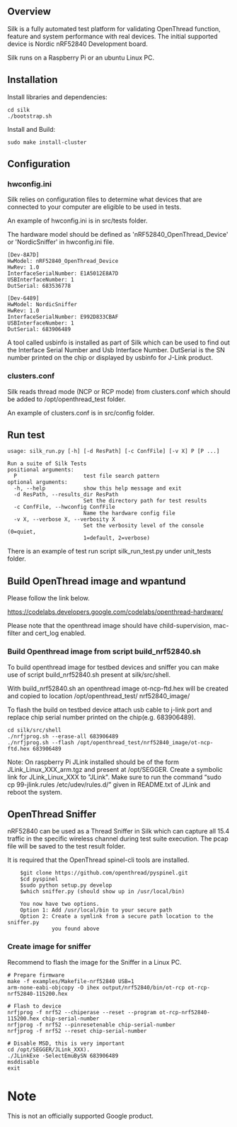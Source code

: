 ## Overview
Silk is a fully automated test platform for validating OpenThread function, feature and system performance with real 
devices. The initial supported device is Nordic nRF52840 Development board.

Silk runs on a Raspberry Pi or an ubuntu Linux PC. 
 
## Installation
Install libraries and dependencies:
``` shell
cd silk
./bootstrap.sh
``` 
Install and Build:
``` shell
sudo make install-cluster
``` 
## Configuration

### hwconfig.ini
Silk relies on configuration files to determine what devices that are connected to your computer are eligible to be 
used in tests. 

An example of hwconfig.ini is in src/tests folder.
 
The hardware model should be defined as 'nRF52840_OpenThread_Device' or 'NordicSniffer' in hwconfig.ini file.

``` shell
[Dev-8A7D]
HwModel: nRF52840_OpenThread_Device
HwRev: 1.0
InterfaceSerialNumber: E1A5012E8A7D
USBInterfaceNumber: 1
DutSerial: 683536778   

[Dev-6489]
HwModel: NordicSniffer
HwRev: 1.0
InterfaceSerialNumber: E992D833CBAF
USBInterfaceNumber: 1
DutSerial: 683906489
``` 

A tool called usbinfo is installed as part of Silk which can be used to find out the Interface Serial Number and Usb 
Interface Number. DutSerial is the SN number printed on the chip or displayed by usbinfo for J-Link product.   

### clusters.conf
Silk reads thread mode (NCP or RCP mode) from clusters.conf which should be added to /opt/openthread_test folder.

An example of clusters.conf is in src/config folder. 

## Run test

``` shell
usage: silk_run.py [-h] [-d ResPath] [-c ConfFile] [-v X] P [P ...]

Run a suite of Silk Tests
positional arguments:
  P                     test file search pattern
optional arguments:
  -h, --help            show this help message and exit
  -d ResPath, --results_dir ResPath
                        Set the directory path for test results
  -c ConfFile, --hwconfig ConfFile
                        Name the hardware config file
  -v X, --verbose X, --verbosity X
                        Set the verbosity level of the console (0=quiet,
                        1=default, 2=verbose)
```

There is an example of test run script silk_run_test.py under unit_tests folder.

## Build OpenThread image and wpantund

Please follow the link below.

https://codelabs.developers.google.com/codelabs/openthread-hardware/

Please note that the openthread image should have child-supervision, mac-filter and cert_log enabled.

### Build Openthread image from script build_nrf52840.sh

To build openthread image for testbed devices and sniffer you can make use of script build_nrf52840.sh present at 
silk/src/shell.

With build_nrf52840.sh an openthread image ot-ncp-ftd.hex will be created and copied to location /opt/openthread_test/
nrf52840_image/

To flash the build on testbed device attach usb cable to j-link port and replace chip serial number printed on the 
chip(e.g. 683906489).

```shell
cd silk/src/shell
./nrfjprog.sh --erase-all 683906489
./nrfjprog.sh --flash /opt/openthread_test/nrf52840_image/ot-ncp-ftd.hex 683906489
```
Note: On raspberry Pi JLink installed should be of the form JLink_Linux_XXX_arm.tgz and present at /opt/SEGGER. Create 
a symbolic link for JLink_Linux_XXX to "JLink". Make sure to run the command “sudo cp 99-jlink.rules /etc/udev/rules.d/”
given in README.txt of JLink and reboot the system.

## OpenThread Sniffer
nRF52840 can be used as a Thread Sniffer in Silk which can capture all 15.4 traffic in the specific wireless channel 
during test suite execution. The pcap file will be saved to the test result folder.

It is required that the OpenThread spinel-cli tools are installed.
``` shell
    $git clone https://github.com/openthread/pyspinel.git
    $cd pyspinel
    $sudo python setup.py develop
    $which sniffer.py (should show up in /usr/local/bin)

    You now have two options.
    Option 1: Add /usr/local/bin to your secure path
    Option 2: Create a symlink from a secure path location to the sniffer.py
              you found above
``` 
### Create image for sniffer
Recommend to flash the image for the Sniffer in a Linux PC. 
```shell
# Prepare firmware
make -f examples/Makefile-nrf52840 USB=1
arm-none-eabi-objcopy -O ihex output/nrf52840/bin/ot-rcp ot-rcp-nrf52840-115200.hex

# Flash to device
nrfjprog -f nrf52 --chiperase --reset --program ot-rcp-nrf52840-115200.hex chip-serial-number
nrfjprog -f nrf52 --pinresetenable chip-serial-number
nrfjprog -f nrf52 --reset chip-serial-number

# Disable MSD, this is very important
cd /opt/SEGGER/JLink_XXX).
./JLinkExe -SelectEmuBySN 683906489
msddisable
exit
```
# Note
This is not an officially supported Google product.